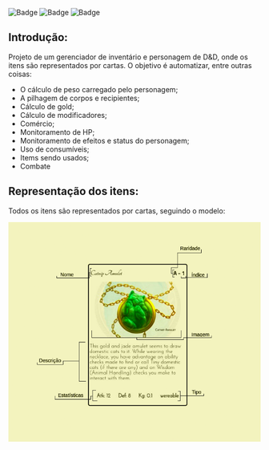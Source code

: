 ![Badge](https://img.shields.io/static/v1?label=yarn&message=v1.22.5&color=13a3bf&style=for-the-badge&logo=yarn) ![Badge](https://img.shields.io/static/v1?label=Svelte&message=v3.0.0&color=AA1E1E&style=for-the-badge&logo=svelte) ![Badge](https://img.shields.io/static/v1?label=TypeScript&message=v4.0.0&color=007ACC&style=for-the-badge&logo=typescript) 

## Introdução:
Projeto de um gerenciador de inventário e personagem de D&D, onde os itens são representados por cartas. O objetivo é automatizar, entre outras coisas:
- O cálculo de peso carregado pelo personagem; 
- A pilhagem de corpos e recipientes; 
- Cálculo de gold;
- Cálculo de modificadores;
- Comércio;
- Monitoramento de HP;
- Monitoramento de efeitos e status do personagem;
- Uso de consumíveis;
- Items sendo usados;
- Combate

## Representação dos itens:
Todos os itens são representados por cartas, seguindo o modelo: 

![alt text](./public/gameMedia/presentation/finalCard.png)

